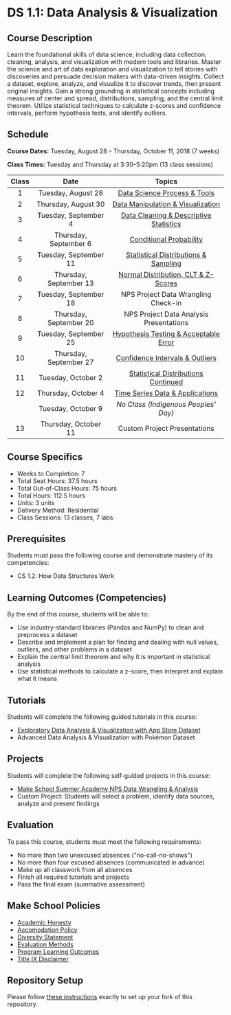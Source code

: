 # DS 1.1: Data Analysis & Visualization

## Course Description

Learn the foundational skills of data science, including data collection, cleaning, analysis, and visualization with modern tools and libraries.
Master the science and art of data exploration and visualization to tell stories with discoveries and persuade decision makers with data-driven insights.
Collect a dataset, explore, analyze, and visualize it to discover trends, then present original insights.
Gain a strong grounding in statistical concepts including measures of center and spread, distributions, sampling, and the central limit theorem.
Utilize statistical techniques to calculate z-scores and confidence intervals, perform hypothesis tests, and identify outliers.


## Schedule

**Course Dates:** Tuesday, August 28 – Thursday, October 11, 2018 (7 weeks)

**Class Times:** Tuesday and Thursday at 3:30–5:20pm (13 class sessions)

| Class |          Date          |                 Topics                  |
|:-----:|:----------------------:|:---------------------------------------:|
|   1   |  Tuesday, August 28    | [Data Science Process & Tools] |
|   2   | Thursday, August 30    | [Data Manipulation & Visualization] |
|   3   |  Tuesday, September 4  | [Data Cleaning & Descriptive Statistics] |
|   4   | Thursday, September 6  | [Conditional Probability] |
|   5   |  Tuesday, September 11 | [Statistical Distributions & Sampling] |
|   6   | Thursday, September 13 | [Normal Distribution, CLT & Z-Scores] |
|   7   |  Tuesday, September 18 | NPS Project Data Wrangling Check-in |
|   8   | Thursday, September 20 | NPS Project Data Analysis Presentations |
|   9   |  Tuesday, September 25 | [Hypothesis Testing & Acceptable Error] |
|  10   | Thursday, September 27 | [Confidence Intervals & Outliers] |
|  11   |  Tuesday, October 2    | [Statistical Distributions Continued] |
|  12   | Thursday, October 4    | [Time Series Data & Applications] |
|       |  Tuesday, October 9    | *No Class (Indigenous Peoples' Day)* |
|  13   | Thursday, October 11   | Custom Project Presentations |

[Data Science Process & Tools]: Lessons/DataScienceProcess.md
[Data Manipulation & Visualization]: Lessons/DataVisualization.md
[Data Cleaning & Descriptive Statistics]: Lessons/DescriptiveStatistics.md
[Conditional Probability]: Lessons/ConditionalProbability.md
[Statistical Distributions & Sampling]: Lessons/StatisticalDistributions.md
[Normal Distribution, CLT & Z-Scores]: Lessons/NormalDistribution.md
[Hypothesis Testing & Acceptable Error]: Lessons/HypothesisTesting.md
[Confidence Intervals & Outliers]: Lessons/ConfidenceIntervals.md
[Statistical Distributions Continued]: Lessons/StatisticalAnalysis.md
[Time Series Data & Applications]: Lessons/TimeSeriesData.md


## Course Specifics

- Weeks to Completion: 7
- Total Seat Hours: 37.5 hours
- Total Out-of-Class Hours: 75 hours
- Total Hours: 112.5 hours
- Units: 3 units
- Delivery Method: Residential
- Class Sessions: 13 classes, 7 labs


## Prerequisites

Students must pass the following course and demonstrate mastery of its competencies:
- CS 1.2: How Data Structures Work


## Learning Outcomes (Competencies)

By the end of this course, students will be able to:
- Use industry-standard libraries (Pandas and NumPy) to clean and preprocess a dataset
- Describe and implement a plan for finding and dealing with null values, outliers, and other problems in a dataset
- Explain the central limit theorem and why it is important in statistical analysis
- Use statistical methods to calculate a z-score, then interpret and explain what it means


## Tutorials

Students will complete the following guided tutorials in this course:
- [Exploratory Data Analysis & Visualization with App Store Dataset](http://make.sc/app-store-dataset)
- Advanced Data Analysis & Visualization with Pokémon Dataset


## Projects

Students will complete the following self-guided projects in this course:
- [Make School Summer Academy NPS Data Wrangling & Analysis](http://make.sc/sa-nps-project)
- Custom Project: Students will select a problem, identify data sources, analyze and present findings


## Evaluation

To pass this course, students must meet the following requirements:
- No more than two unexcused absences ("no-call-no-shows")
- No more than four excused absences (communicated in advance)
- Make up all classwork from all absences
- Finish all required tutorials and projects
- Pass the final exam (summative assessment)


## Make School Policies

- [Academic Honesty](https://github.com/Product-College-Courses/Common-Syllabus-Sections/blob/master/Academic-Honesty-and-Plagiarism.md)
- [Accomodation Policy](https://github.com/Product-College-Courses/Common-Syllabus-Sections/blob/master/Accommodation-Policy.md)
- [Diversity Statement](https://github.com/Product-College-Courses/Common-Syllabus-Sections/blob/master/Diversity-Statement.md)
- [Evaluation Methods](https://github.com/Product-College-Courses/Common-Syllabus-Sections/blob/master/Evaluation-Methods.md)
- [Program Learning Outcomes](https://github.com/Product-College-Courses/Common-Syllabus-Sections/blob/master/Program-Learning-Outcomes.md)
- [Title IX Disclaimer](https://github.com/Product-College-Courses/Common-Syllabus-Sections/blob/master/Evaluations-Title-X-Disclaimer.md)


## Repository Setup

Please follow [these instructions](Setup.md) exactly to set up your fork of this repository.
